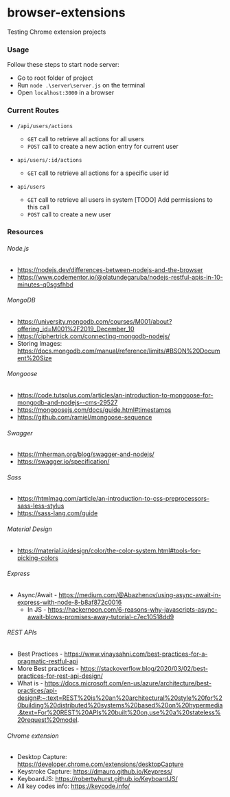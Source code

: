 # browser-extensions
Testing Chrome extension projects

### Usage
Follow these steps to start node server:
* Go to root folder of project
* Run `node .\server\server.js` on the terminal
* Open `localhost:3000` in a browser

### Current Routes
* `/api/users/actions` 
    - `GET` call to retrieve all actions for all users
    - `POST` call to create a new action entry for current user

* `api/users/:id/actions`
    - `GET` call to retrieve all actions for a specific user id

* `api/users`
    - `GET` call to retrieve all users in system [TODO] Add permissions to this call
    - `POST` call to create a new user

### Resources
###### Node.js
- https://nodejs.dev/differences-between-nodejs-and-the-browser
- https://www.codementor.io/@olatundegaruba/nodejs-restful-apis-in-10-minutes-q0sgsfhbd

###### MongoDB
- https://university.mongodb.com/courses/M001/about?offering_id=M001%2F2019_December_10
- https://ciphertrick.com/connecting-mongodb-nodejs/
- Storing Images: https://docs.mongodb.com/manual/reference/limits/#BSON%20Document%20Size

###### Mongoose
- https://code.tutsplus.com/articles/an-introduction-to-mongoose-for-mongodb-and-nodejs--cms-29527
- https://mongoosejs.com/docs/guide.html#timestamps
- https://github.com/ramiel/mongoose-sequence

###### Swagger
- https://mherman.org/blog/swagger-and-nodejs/
- https://swagger.io/specification/


###### Sass
- https://htmlmag.com/article/an-introduction-to-css-preprocessors-sass-less-stylus
- https://sass-lang.com/guide

###### Material Design
- https://material.io/design/color/the-color-system.html#tools-for-picking-colors

###### Express
- Async/Await - https://medium.com/@Abazhenov/using-async-await-in-express-with-node-8-b8af872c0016
    - In JS - https://hackernoon.com/6-reasons-why-javascripts-async-await-blows-promises-away-tutorial-c7ec10518dd9

###### REST APIs
- Best Practices - https://www.vinaysahni.com/best-practices-for-a-pragmatic-restful-api
- More Best practices - https://stackoverflow.blog/2020/03/02/best-practices-for-rest-api-design/
- What is - https://docs.microsoft.com/en-us/azure/architecture/best-practices/api-design#:~:text=REST%20is%20an%20architectural%20style%20for%20building%20distributed%20systems%20based%20on%20hypermedia.&text=For%20REST%20APIs%20built%20on,use%20a%20stateless%20request%20model.

###### Chrome extension
- Desktop Capture: https://developer.chrome.com/extensions/desktopCapture
- Keystroke Capture: https://dmauro.github.io/Keypress/
- KeyboardJS: https://robertwhurst.github.io/KeyboardJS/
- All key codes info: https://keycode.info/